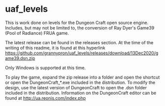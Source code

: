 # uaf_levels

This is work done on levels for the Dungeon Craft open source engine.  Includes, but may not be limited to, the conversion of Ray Dyer's Game39 (Pool of Radiance) FRUA game.

The latest release can be found in the releases section.  At the time of the writing of this readme, it is found at this hyperlink  https://github.com/grannypron/uaf_levels/releases/download/13Dec2020/game39.dsn.zip

Only Windows is supported at this time.

To play the game, expand the zip release into a folder and open the shortcut or open the DungeonCraft_\*.exe included in the distribution.  To modify the design, use the latest version of DungeonCraft to open the .dsn folder included in the distribution.  Information on the DungeonCraft editor can be found at http://ua.reonis.com/index.php


